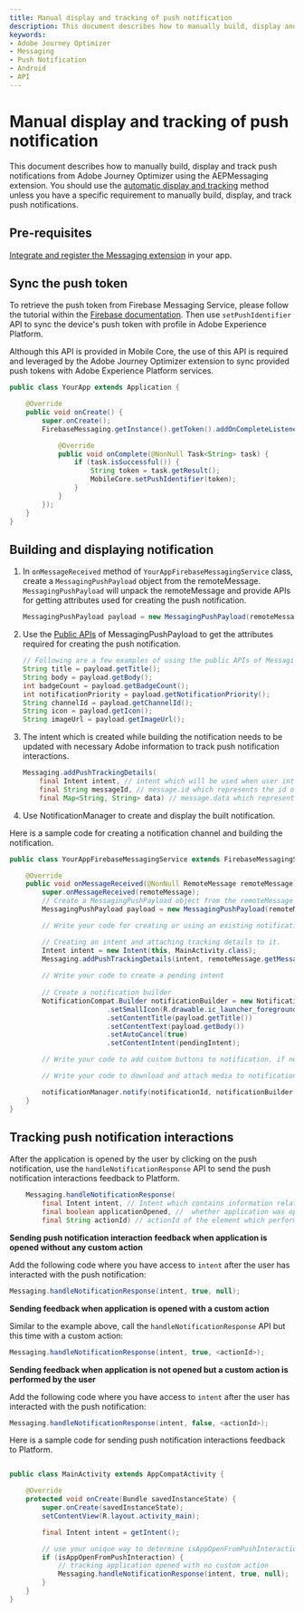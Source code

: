 ```yaml
---
title: Manual display and tracking of push notification
description: This document describes how to manually build, display and track push notifications from Adobe Journey Optimizer using the AEPMessaging extension. We highly recommend to use the automatic display and tracking method unless you have a specific requirement to manually build, display, and track push notifications.
keywords:
- Adobe Journey Optimizer
- Messaging
- Push Notification
- Android
- API
---
```


# Manual display and tracking of push notification

This document describes how to manually build, display and track push notifications from Adobe Journey Optimizer using the AEPMessaging extension. You should use the [automatic display and tracking](./automatic-handling-and-tracking.md) method unless you have a specific requirement to manually build, display, and track push notifications.

## Pre-requisites

[Integrate and register the Messaging extension](../../../index.md#implement-extension-in-mobile-app) in your app.

## Sync the push token

To retrieve the push token from Firebase Messaging Service, please follow the tutorial within the [Firebase documentation](https://firebase.google.com/docs/cloud-messaging/android/client#retrieve-the-current-registration-token). Then use `setPushIdentifier` API to sync the device's push token with profile in Adobe Experience Platform.

<InlineAlert variant="info" slots="text"/>

Although this API is provided in Mobile Core, the use of this API is required and leveraged by the Adobe Journey Optimizer extension to sync provided push tokens with Adobe Experience Platform services.

```java
public class YourApp extends Application {

    @Override
    public void onCreate() {
        super.onCreate();
        FirebaseMessaging.getInstance().getToken().addOnCompleteListener(new OnCompleteListener<String>() {

            @Override
            public void onComplete(@NonNull Task<String> task) {
                if (task.isSuccessful()) {
                    String token = task.getResult();
                    MobileCore.setPushIdentifier(token);
                }       
            }
        });
    }
}
```

## Building and displaying notification

1. In `onMessageReceived` method of `YourAppFirebaseMessagingService` class, create a `MessagingPushPayload` object from the remoteMessage. `MessagingPushPayload` will unpack the remoteMessage and provide APIs for getting attributes used for creating the push notification.

    ```java
    MessagingPushPayload payload = new MessagingPushPayload(remoteMessage);
    ```

2. Use the [Public APIs](../enum-public-classes/messaging-push-payload.md) of MessagingPushPayload to get the attributes required for creating the push notification.

    ```java
    // Following are a few examples of using the public APIs of MessagingPushPayload
    String title = payload.getTitle();
    String body = payload.getBody();
    int badgeCount = payload.getBadgeCount();
    int notificationPriority = payload.getNotificationPriority();
    String channelId = payload.getChannelId();
    String icon = payload.getIcon();
    String imageUrl = payload.getImageUrl();
    ```

3. The intent which is created while building the notification needs to be updated with necessary Adobe information to track push notification interactions.

    ```java
    Messaging.addPushTrackingDetails(
        final Intent intent, // intent which will be used when user interacts with the notification.
        final String messageId, // message.id which represents the id of the push notification
        final Map<String, String> data) // message.data which represents the data part of the remoteMessage.
    ```

4. Use NotificationManager to create and display the built notification.

Here is a sample code for creating a notification channel and building the notification.

```java
public class YourAppFirebaseMessagingService extends FirebaseMessagingService {

    @Override
    public void onMessageReceived(@NonNull RemoteMessage remoteMessage) {
        super.onMessageReceived(remoteMessage);
        // Create a MessagingPushPayload object from the remoteMessage
        MessagingPushPayload payload = new MessagingPushPayload(remoteMessage);

        // Write your code for creating or using an existing notification channel.

        // Creating an intent and attaching tracking details to it.
        Intent intent = new Intent(this, MainActivity.class);
        Messaging.addPushTrackingDetails(intent, remoteMessage.getMessageId(), remoteMessage.getData());
        
        // Write your code to create a pending intent
        
        // Create a notification builder 
        NotificationCompat.Builder notificationBuilder = new NotificationCompat.Builder(this, CHANNEL_ID)
                        .setSmallIcon(R.drawable.ic_launcher_foreground)
                        .setContentTitle(payload.getTitle())
                        .setContentText(payload.getBody())
                        .setAutoCancel(true)
                        .setContentIntent(pendingIntent);

        // Write your code to add custom buttons to notification, if neccessary.

        // Write your code to download and attach media to notification, if neccessary.

        notificationManager.notify(notificationId, notificationBuilder.build());
    }
}
```

## Tracking push notification interactions

After the application is opened by the user by clicking on the push notification, use the `handleNotificationResponse` API to send the push notification interactions feedback to Platform.

```java
    Messaging.handleNotificationResponse(
        final Intent intent, // Intent which contains information related to messageId and data
        final boolean applicationOpened, //  whether application was opened or not
        final String actionId) // actionId of the element which performed the custom action.
```

**Sending push notification interaction feedback when application is opened without any custom action**

Add the following code where you have access to `intent` after the user has interacted with the push notification:

```java
Messaging.handleNotificationResponse(intent, true, null);
```

**Sending feedback when application is opened with a custom action**

Similar to the example above, call the `handleNotificationResponse` API but this time with a custom action:

```java
Messaging.handleNotificationResponse(intent, true, <actionId>);
```

**Sending feedback when application is not opened but a custom action is performed by the user**

Add the following code where you have access to `intent` after the user has interacted with the push notification:

```java
Messaging.handleNotificationResponse(intent, false, <actionId>);
```

Here is a sample code for sending push notification interactions feedback to Platform.

```java

public class MainActivity extends AppCompatActivity {

    @Override
    protected void onCreate(Bundle savedInstanceState) {
        super.onCreate(savedInstanceState);
        setContentView(R.layout.activity_main);

        final Intent intent = getIntent();

        // use your unique way to determine isAppOpenFromPushInteraction
        if (isAppOpenFromPushInteraction) {
            // tracking application opened with no custom action
            Messaging.handleNotificationResponse(intent, true, null);
        }
    }
}
```
